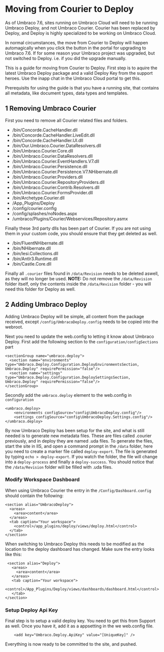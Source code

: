 # Moving from Courier to Deploy

As of Umbraco 7.6, sites running on Umbraco Cloud will need to be running Umbraco Deploy, and not Umbraco Courier.
Courier has been replaced by Deploy, and Deploy is highly specialized to be working on Umbraco Cloud.

In normal circumstances, the move from Courier to Deploy will happen automagically when you click the button in the portal for upgrading to Umbraco 7.6. 
If for some reason your Umbraco project was upgraded, but not switched to Deploy. i.e. if you did the upgrade manually.

This is a guide for moving from Courier to Deploy. First step is to aquire the latest Umbraco Deploy package and a valid Deploy Key from the support heroes. Use the inapp chat in the Umbraco Cloud portal to get this.

Prerequisits for using the guide is that you have a running site, that contains all metadata, like document types, data types and templates. 

## 1 Removing Umbraco Courier
First you need to remove all Courier related files and folders.

* /bin/Concorde.CacheHandler.dll
* /bin/Concorde.CacheHandler.LiveEdit.dll
* /bin/Concorde.CacheHandler.UI.dll
* /bin/Our.Umbraco.Courier.DataResolvers.dll
* /bin/Umbraco.Courier.Core.dll
* /bin/Umbraco.Courier.DataResolvers.dll
* /bin/Umbraco.Courier.EventHandlers.V7.dll
* /bin/Umbraco.Courier.Persistence.dll
* /bin/Umbraco.Courier.Persistence.V7.NHibernate.dll
* /bin/Umbraco.Courier.Providers.dll
* /bin/Umbraco.Courier.RepositoryProviders.dll
* /bin/Umbraco.Courier.Contrib.Resolvers.dll
* /bin/Umbraco.Courier.FormsProvider.dll
* /bin/Archetype.Courier.dll
* /App_Plugins/Deploy
* /config/courier.config
* /config/splashes/noNodes.aspx
* /umbraco/Plugins/Courier/Webservices/Repository.asmx

Finally these 3rd party dlls has been part of Courier. If you are not using them in your custom code, you should ensure that they get deleted as well.

* /bin/FluentNHibernate.dll
* /bin/NHibernate.dll
* /bin/lesi.Collections.dll
* /bin/Antlr3.Runtime.dll
* /bin/Castle.Core.dll

Finally all `.courier` files found in `/data/Revision` needs to be deleted aswell, as they will no longer be used. **NOTE:** Do not remove the `/data/Revision` folder itself, only the contents inside the `/data/Revision` folder - you will need this folder for Deploy as well.

## 2 Adding Umbraco Deploy

Adding Umbraco Deploy will be simple, all content from the package received, except `/config/UmbracoDeploy.config` needs to be copied into the webroot.

Next you need to update the web.config to letting it know about Umbraco Deploy. 
First add the following section to the `configuration/configSections` part

    <sectionGroup name="umbraco.deploy">
      <section name="environments" type="Umbraco.Deploy.Configuration.DeployEnvironmentsSection, Umbraco.Deploy" requirePermission="false"/>
      <section name="settings" type="Umbraco.Deploy.Configuration.DeploySettingsSection, Umbraco.Deploy" requirePermission="false"/>
    </sectionGroup>

Secondly add the `umbraco.deploy` element to the web.config in `configuration`

    <umbraco.deploy>
        <environments configSource="config\UmbracoDeploy.config"/>
        <settings configSource="config\UmbracoDeploy.Settings.config"/>
    </umbraco.deploy>

By now Umbraco Deploy has been setup for the site, and what is still needed is to generate new metadata files. These are files called .courier previously, and in deploy they are named .uda files.
To generate the files, start the site in IIS, and open a command prompt in the `/data` folder, here you need to create a marker file called `deploy-export`. The file is generated by typing `echo > deploy-export`. If you watch the folder, the file will change into a `deploy-process` and finally a `deploy-success`. You should notice that the `/data/Revision` folder will be filled with .uda files.

### Modify Workspace Dashboard

When using Umbraco Courier the entry in the `/Config/Dashboard.config` should contain the following:

    <section alias="UmbracoDeploy">
      <areas>
        <area>content</area>
      </areas>
      <tab caption="Your workspace">
        <control>/app_plugins/deploy/views/deploy.html</control>
      </tab>
    </section>
  
 When switching to Umbraco Deploy this needs to be modified as the location to the deploy dashboard has changed. Make sure the entry looks like this:
 
     <section alias="Deploy">
       <areas>
         <area>content</area>
       </areas>
       <tab caption="Your workspace">
         <control>/App_Plugins/Deploy/views/dashboards/dashboard.html</control>
       </tab>
    </section>

### Setup Deploy Api Key
Final step is to setup a valid deploy key. You need to get this from Support as well. Once you have it, add it as a appsetting in the we web.config file.

        <add key="Umbraco.Deploy.ApiKey" value="[UniqueKey]" />

Everything is now ready to be committed to the site, and pushed.
